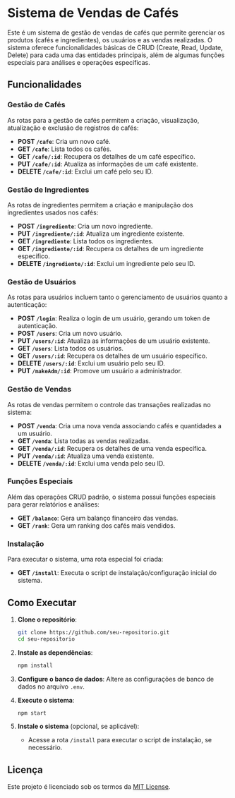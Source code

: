 # Sistema de Vendas de Cafés

Este é um sistema de gestão de vendas de cafés que permite gerenciar os produtos (cafés e ingredientes), os usuários e as vendas realizadas. O sistema oferece funcionalidades básicas de CRUD (Create, Read, Update, Delete) para cada uma das entidades principais, além de algumas funções especiais para análises e operações específicas.

## Funcionalidades

### Gestão de Cafés
As rotas para a gestão de cafés permitem a criação, visualização, atualização e exclusão de registros de cafés:

- **POST `/cafe`**: Cria um novo café.
- **GET `/cafe`**: Lista todos os cafés.
- **GET `/cafe/:id`**: Recupera os detalhes de um café específico.
- **PUT `/cafe/:id`**: Atualiza as informações de um café existente.
- **DELETE `/cafe/:id`**: Exclui um café pelo seu ID.

### Gestão de Ingredientes
As rotas de ingredientes permitem a criação e manipulação dos ingredientes usados nos cafés:

- **POST `/ingrediente`**: Cria um novo ingrediente.
- **PUT `/ingrediente/:id`**: Atualiza um ingrediente existente.
- **GET `/ingrediente`**: Lista todos os ingredientes.
- **GET `/ingrediente/:id`**: Recupera os detalhes de um ingrediente específico.
- **DELETE `/ingrediente/:id`**: Exclui um ingrediente pelo seu ID.

### Gestão de Usuários
As rotas para usuários incluem tanto o gerenciamento de usuários quanto a autenticação:

- **POST `/login`**: Realiza o login de um usuário, gerando um token de autenticação.
- **POST `/users`**: Cria um novo usuário.
- **PUT `/users/:id`**: Atualiza as informações de um usuário existente.
- **GET `/users`**: Lista todos os usuários.
- **GET `/users/:id`**: Recupera os detalhes de um usuário específico.
- **DELETE `/users/:id`**: Exclui um usuário pelo seu ID.
- **PUT `/makeAdm/:id`**: Promove um usuário a administrador.

### Gestão de Vendas
As rotas de vendas permitem o controle das transações realizadas no sistema:

- **POST `/venda`**: Cria uma nova venda associando cafés e quantidades a um usuário.
- **GET `/venda`**: Lista todas as vendas realizadas.
- **GET `/venda/:id`**: Recupera os detalhes de uma venda específica.
- **PUT `/venda/:id`**: Atualiza uma venda existente.
- **DELETE `/venda/:id`**: Exclui uma venda pelo seu ID.

### Funções Especiais
Além das operações CRUD padrão, o sistema possui funções especiais para gerar relatórios e análises:

- **GET `/balanco`**: Gera um balanço financeiro das vendas.
- **GET `/rank`**: Gera um ranking dos cafés mais vendidos.

### Instalação
Para executar o sistema, uma rota especial foi criada:

- **GET `/install`**: Executa o script de instalação/configuração inicial do sistema.

## Como Executar

1. **Clone o repositório**:
    ```bash
    git clone https://github.com/seu-repositorio.git
    cd seu-repositorio
    ```

2. **Instale as dependências**:
    ```bash
    npm install
    ```

3. **Configure o banco de dados**: Altere as configurações de banco de dados no arquivo `.env`.

4. **Execute o sistema**:
    ```bash
    npm start
    ```

5. **Instale o sistema** (opcional, se aplicável):
    - Acesse a rota `/install` para executar o script de instalação, se necessário.

## Licença

Este projeto é licenciado sob os termos da [MIT License](LICENSE).
